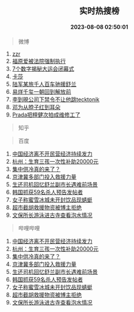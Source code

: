 <div align="center"><h2>实时热搜榜</h2><h4>2023-08-08 02:50:01</h4></div>

> 微博  

1. [zzr](https://s.weibo.com/weibo?q=zzr&t=31&band_rank=1&Refer=top)<br />
2. [福原爱被法院强制执行](https://s.weibo.com/weibo?q=%23%E7%A6%8F%E5%8E%9F%E7%88%B1%E8%A2%AB%E6%B3%95%E9%99%A2%E5%BC%BA%E5%88%B6%E6%89%A7%E8%A1%8C%23&t=31&band_rank=2&Refer=top)<br />
3. [7个数字揭秘大运会闭幕式](https://s.weibo.com/weibo?q=%237%E4%B8%AA%E6%95%B0%E5%AD%97%E6%8F%AD%E7%A7%98%E5%A4%A7%E8%BF%90%E4%BC%9A%E9%97%AD%E5%B9%95%E5%BC%8F%23&t=31&band_rank=3&Refer=top)<br />
4. [卡莎](https://s.weibo.com/weibo?q=%E5%8D%A1%E8%8E%8E&t=31&band_rank=4&Refer=top)<br />
5. [陆军某旅千人百车驰援舒兰](https://s.weibo.com/weibo?q=%23%E9%99%86%E5%86%9B%E6%9F%90%E6%97%85%E5%8D%83%E4%BA%BA%E7%99%BE%E8%BD%A6%E9%A9%B0%E6%8F%B4%E8%88%92%E5%85%B0%23&t=31&band_rank=5&Refer=top)<br />
6. [易烊千玺一朝回到解放前](https://s.weibo.com/weibo?q=%23%E6%98%93%E7%83%8A%E5%8D%83%E7%8E%BA%E4%B8%80%E6%9C%9D%E5%9B%9E%E5%88%B0%E8%A7%A3%E6%94%BE%E5%89%8D%23&t=31&band_rank=6&Refer=top)<br />
7. [李到晛公司下禁令不让他跳tecktonik](https://s.weibo.com/weibo?q=%23%E6%9D%8E%E5%88%B0%E6%99%9B%E5%85%AC%E5%8F%B8%E4%B8%8B%E7%A6%81%E4%BB%A4%E4%B8%8D%E8%AE%A9%E4%BB%96%E8%B7%B3tecktonik%23&t=31&band_rank=7&Refer=top)<br />
8. [邓为从脖子红到耳朵](https://s.weibo.com/weibo?q=%23%E9%82%93%E4%B8%BA%E4%BB%8E%E8%84%96%E5%AD%90%E7%BA%A2%E5%88%B0%E8%80%B3%E6%9C%B5%23&t=31&band_rank=8&Refer=top)<br />
9. [Prada把檀健次拍成维修工了](https://s.weibo.com/weibo?q=%23Prada%E6%8A%8A%E6%AA%80%E5%81%A5%E6%AC%A1%E6%8B%8D%E6%88%90%E7%BB%B4%E4%BF%AE%E5%B7%A5%E4%BA%86%23&t=31&band_rank=9&Refer=top)<br />

> 知乎  


> 百度  

1. [中国经济离不开民营经济持续发力](https://www.baidu.com/s?wd=%E4%B8%AD%E5%9B%BD%E7%BB%8F%E6%B5%8E%E7%A6%BB%E4%B8%8D%E5%BC%80%E6%B0%91%E8%90%A5%E7%BB%8F%E6%B5%8E%E6%8C%81%E7%BB%AD%E5%8F%91%E5%8A%9B&sa=fyb_news&rsv_dl=fyb_news)<br />
2. [杭州：生育三孩一次性补助20000元](https://www.baidu.com/s?wd=%E6%9D%AD%E5%B7%9E%EF%BC%9A%E7%94%9F%E8%82%B2%E4%B8%89%E5%AD%A9%E4%B8%80%E6%AC%A1%E6%80%A7%E8%A1%A5%E5%8A%A920000%E5%85%83&sa=fyb_news&rsv_dl=fyb_news)<br />
3. [集中供冷真的来了？](https://www.baidu.com/s?wd=%E9%9B%86%E4%B8%AD%E4%BE%9B%E5%86%B7%E7%9C%9F%E7%9A%84%E6%9D%A5%E4%BA%86%EF%BC%9F&sa=fyb_news&rsv_dl=fyb_news)<br />
4. [京津冀多部门投入救援力量](https://www.baidu.com/s?wd=%E4%BA%AC%E6%B4%A5%E5%86%80%E5%A4%9A%E9%83%A8%E9%97%A8%E6%8A%95%E5%85%A5%E6%95%91%E6%8F%B4%E5%8A%9B%E9%87%8F&sa=fyb_news&rsv_dl=fyb_news)<br />
5. [生还司机回忆舒兰副市长遇难前场景](https://www.baidu.com/s?wd=%E7%94%9F%E8%BF%98%E5%8F%B8%E6%9C%BA%E5%9B%9E%E5%BF%86%E8%88%92%E5%85%B0%E5%89%AF%E5%B8%82%E9%95%BF%E9%81%87%E9%9A%BE%E5%89%8D%E5%9C%BA%E6%99%AF&sa=fyb_news&rsv_dl=fyb_news)<br />
6. [韩国抓获59名杀人预告发帖者](https://www.baidu.com/s?wd=%E9%9F%A9%E5%9B%BD%E6%8A%93%E8%8E%B759%E5%90%8D%E6%9D%80%E4%BA%BA%E9%A2%84%E5%91%8A%E5%8F%91%E5%B8%96%E8%80%85&sa=fyb_news&rsv_dl=fyb_news)<br />
7. [女子称蜜雪冰城未开封饮品现蜻蜓](https://www.baidu.com/s?wd=%E5%A5%B3%E5%AD%90%E7%A7%B0%E8%9C%9C%E9%9B%AA%E5%86%B0%E5%9F%8E%E6%9C%AA%E5%BC%80%E5%B0%81%E9%A5%AE%E5%93%81%E7%8E%B0%E8%9C%BB%E8%9C%93&sa=fyb_news&rsv_dl=fyb_news)<br />
8. [超市截胡救援物资被博主拒绝](https://www.baidu.com/s?wd=%E8%B6%85%E5%B8%82%E6%88%AA%E8%83%A1%E6%95%91%E6%8F%B4%E7%89%A9%E8%B5%84%E8%A2%AB%E5%8D%9A%E4%B8%BB%E6%8B%92%E7%BB%9D&sa=fyb_news&rsv_dl=fyb_news)<br />
9. [文保所长游泳进古寺查看泡水情况](https://www.baidu.com/s?wd=%E6%96%87%E4%BF%9D%E6%89%80%E9%95%BF%E6%B8%B8%E6%B3%B3%E8%BF%9B%E5%8F%A4%E5%AF%BA%E6%9F%A5%E7%9C%8B%E6%B3%A1%E6%B0%B4%E6%83%85%E5%86%B5&sa=fyb_news&rsv_dl=fyb_news)<br />

> 哔哩哔哩  

1. [中国经济离不开民营经济持续发力](https://www.baidu.com/s?wd=%E4%B8%AD%E5%9B%BD%E7%BB%8F%E6%B5%8E%E7%A6%BB%E4%B8%8D%E5%BC%80%E6%B0%91%E8%90%A5%E7%BB%8F%E6%B5%8E%E6%8C%81%E7%BB%AD%E5%8F%91%E5%8A%9B&sa=fyb_news&rsv_dl=fyb_news)<br />
2. [杭州：生育三孩一次性补助20000元](https://www.baidu.com/s?wd=%E6%9D%AD%E5%B7%9E%EF%BC%9A%E7%94%9F%E8%82%B2%E4%B8%89%E5%AD%A9%E4%B8%80%E6%AC%A1%E6%80%A7%E8%A1%A5%E5%8A%A920000%E5%85%83&sa=fyb_news&rsv_dl=fyb_news)<br />
3. [集中供冷真的来了？](https://www.baidu.com/s?wd=%E9%9B%86%E4%B8%AD%E4%BE%9B%E5%86%B7%E7%9C%9F%E7%9A%84%E6%9D%A5%E4%BA%86%EF%BC%9F&sa=fyb_news&rsv_dl=fyb_news)<br />
4. [京津冀多部门投入救援力量](https://www.baidu.com/s?wd=%E4%BA%AC%E6%B4%A5%E5%86%80%E5%A4%9A%E9%83%A8%E9%97%A8%E6%8A%95%E5%85%A5%E6%95%91%E6%8F%B4%E5%8A%9B%E9%87%8F&sa=fyb_news&rsv_dl=fyb_news)<br />
5. [生还司机回忆舒兰副市长遇难前场景](https://www.baidu.com/s?wd=%E7%94%9F%E8%BF%98%E5%8F%B8%E6%9C%BA%E5%9B%9E%E5%BF%86%E8%88%92%E5%85%B0%E5%89%AF%E5%B8%82%E9%95%BF%E9%81%87%E9%9A%BE%E5%89%8D%E5%9C%BA%E6%99%AF&sa=fyb_news&rsv_dl=fyb_news)<br />
6. [韩国抓获59名杀人预告发帖者](https://www.baidu.com/s?wd=%E9%9F%A9%E5%9B%BD%E6%8A%93%E8%8E%B759%E5%90%8D%E6%9D%80%E4%BA%BA%E9%A2%84%E5%91%8A%E5%8F%91%E5%B8%96%E8%80%85&sa=fyb_news&rsv_dl=fyb_news)<br />
7. [女子称蜜雪冰城未开封饮品现蜻蜓](https://www.baidu.com/s?wd=%E5%A5%B3%E5%AD%90%E7%A7%B0%E8%9C%9C%E9%9B%AA%E5%86%B0%E5%9F%8E%E6%9C%AA%E5%BC%80%E5%B0%81%E9%A5%AE%E5%93%81%E7%8E%B0%E8%9C%BB%E8%9C%93&sa=fyb_news&rsv_dl=fyb_news)<br />
8. [超市截胡救援物资被博主拒绝](https://www.baidu.com/s?wd=%E8%B6%85%E5%B8%82%E6%88%AA%E8%83%A1%E6%95%91%E6%8F%B4%E7%89%A9%E8%B5%84%E8%A2%AB%E5%8D%9A%E4%B8%BB%E6%8B%92%E7%BB%9D&sa=fyb_news&rsv_dl=fyb_news)<br />
9. [文保所长游泳进古寺查看泡水情况](https://www.baidu.com/s?wd=%E6%96%87%E4%BF%9D%E6%89%80%E9%95%BF%E6%B8%B8%E6%B3%B3%E8%BF%9B%E5%8F%A4%E5%AF%BA%E6%9F%A5%E7%9C%8B%E6%B3%A1%E6%B0%B4%E6%83%85%E5%86%B5&sa=fyb_news&rsv_dl=fyb_news)<br />
